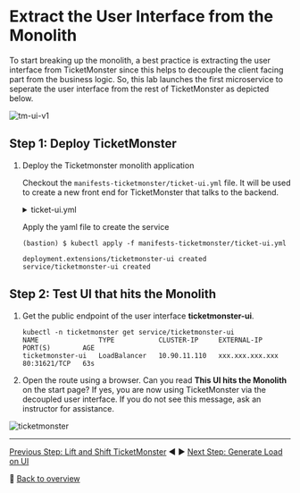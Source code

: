 # Extract the User Interface from the Monolith

To start breaking up the monolith, a best practice is extracting the user interface from TicketMonster since this helps to decouple the client facing part from the business logic. So, this lab launches the first microservice to seperate the user interface from the rest of TicketMonster as depicted below.

![tm-ui-v1](../assets/extract_ui.png)

## Step 1: Deploy TicketMonster

1. Deploy the Ticketmonster monolith application

    Checkout the `manifests-ticketmonster/ticket-ui.yml` file. It will be used to create a new front end for TicketMonster that talks to the backend.
    <details>
        <summary>ticket-ui.yml</summary>

        ---
        apiVersion: extensions/v1beta1
        kind: Deployment
        metadata:
        name: ticketmonster-ui
        namespace: ticketmonster
        spec:
        replicas: 1
        template:
            metadata:
            labels:
                app: ticketmonster-ui
                version: v1
            spec:
            containers:
            - name: ticketmonster-ui
                image: dynatraceacm/ticketmonster-ui-v1:latest
                env:
                - name: BACKENDURL
                value: ticketmonster-monolith
                resources:
                limits:
                    cpu: 500m
                    memory: 1024Mi
                requests:
                    cpu: 400m
                    memory: 768Mi
                ports:
                - containerPort: 8080
                livenessProbe:
                httpGet:
                    path: /
                    port: 8080
                initialDelaySeconds: 30
                periodSeconds: 10
                timeoutSeconds: 15
                readinessProbe:
                httpGet:
                    path: /
                    port: 8080
                initialDelaySeconds: 30
                periodSeconds: 10
                timeoutSeconds: 15
            nodeSelector:
                beta.kubernetes.io/os: linux
        ---
        apiVersion: v1
        kind: Service
        metadata:
        name: ticketmonster-ui
        labels:
            app: ticketmonster-ui
        namespace: ticketmonster
        spec:
        ports:
        - name: http
            port: 80
            targetPort: 8080
        selector:
            app: ticketmonster-ui
        type: LoadBalancer
        ---
    </details>

    Apply the yaml file to create the service

    ```
    (bastion) $ kubectl apply -f manifests-ticketmonster/ticket-ui.yml

    deployment.extensions/ticketmonster-ui created
    service/ticketmonster-ui created
    ```

## Step 2: Test UI that hits the Monolith

1. Get the public endpoint of the user interface **ticketmonster-ui**.
    ```
    kubectl -n ticketmonster get service/ticketmonster-ui
    NAME               TYPE           CLUSTER-IP     EXTERNAL-IP       PORT(S)        AGE
    ticketmonster-ui   LoadBalancer   10.90.11.110   xxx.xxx.xxx.xxx   80:31621/TCP   63s
    ```

1. Open the route using a browser. Can you read **This UI hits the Monolith** on the start page? If yes, you are now using TicketMonster via the decoupled user interface. If you do not see this message, ask an instructor for assistance.

![ticketmonster](../assets/ticketmonster-ui.png)

---

[Previous Step: Lift and Shift TicketMonster](../1_Lift-and-Shift_TicketMonster) :arrow_backward: :arrow_forward: [Next Step: Generate Load on UI](../3_Generate_Load_on_UI)

:arrow_up_small: [Back to overview](../)
